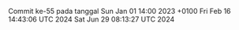 Commit ke-55 pada tanggal Sun Jan 01 14:00 2023 +0100
Fri Feb 16 14:43:06 UTC 2024
Sat Jun 29 08:13:27 UTC 2024
